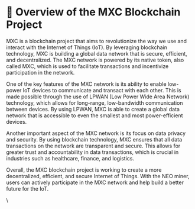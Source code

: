 # 🤔 Overview of the MXC Blockchain Project

MXC is a blockchain project that aims to revolutionize the way we use and interact with the Internet of Things (IoT). By leveraging blockchain technology, MXC is building a global data network that is secure, efficient, and decentralized. The MXC network is powered by its native token, also called MXC, which is used to facilitate transactions and incentivize participation in the network.

One of the key features of the MXC network is its ability to enable low-power IoT devices to communicate and transact with each other. This is made possible through the use of LPWAN (Low Power Wide Area Network) technology, which allows for long-range, low-bandwidth communication between devices. By using LPWAN, MXC is able to create a global data network that is accessible to even the smallest and most power-efficient devices.

Another important aspect of the MXC network is its focus on data privacy and security. By using blockchain technology, MXC ensures that all data transactions on the network are transparent and secure. This allows for greater trust and accountability in data transactions, which is crucial in industries such as healthcare, finance, and logistics.

Overall, the MXC blockchain project is working to create a more decentralized, efficient, and secure Internet of Things. With the NEO miner, users can actively participate in the MXC network and help build a better future for the IoT.

\
